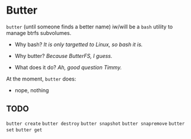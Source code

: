 # Butter
`butter` (until someone finds a better name) iw/will be a `bash` utility to
manage btrfs subvolumes.

- Why bash?
*It is only targetted to Linux, so bash it is.*

- Why butter?
*Because ButterFS, I guess.*

- What does it do?
*Ah, good question Timmy.*

At the moment, `butter` does:
- nope, nothing

## TODO
`butter create`
`butter destroy`
`butter snapshot`
`butter snapremove`
`butter set`
`butter get`
